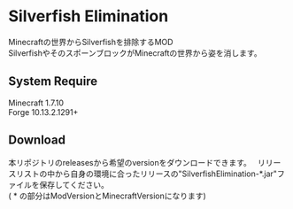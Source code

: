 # Silverfish Elimination

Minecraftの世界からSilverfishを排除するMOD  
SilverfishやそのスポーンブロックがMinecraftの世界から姿を消します。  

## System Require
Minecraft 1.7.10  
Forge 10.13.2.1291+

## Download
本リポジトリのreleasesから希望のversionをダウンロードできます。  
リリースリストの中から自身の環境に合ったリリースの"SilverfishElimination-*.jar"ファイルを保存してください。  
( * の部分はModVersionとMinecraftVersionになります)
